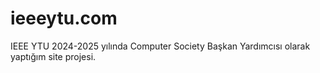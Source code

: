 # ieeeytu.com
 IEEE YTU 2024-2025 yılında Computer Society Başkan Yardımcısı olarak yaptığım site projesi.
